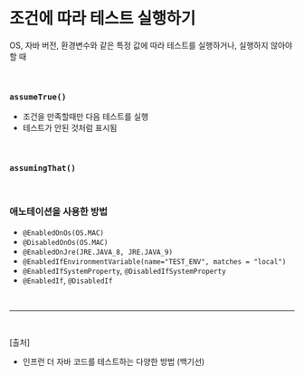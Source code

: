 # 조건에 따라 테스트 실행하기

OS, 자바 버전, 환경변수와 같은 특정 값에 따라 테스트를 실행하거나, 실행하지 않아야 할 때

<br/>

### `assumeTrue()`

- 조건을 만족할때만 다음 테스트를 실행
- 테스트가 안된 것처럼 표시됨

<br/>

### `assumingThat()`

<br/>

### 애노테이션을 사용한 방법

- `@EnabledOnOs(OS.MAC)`
- `@DisabledOnOs(OS.MAC)`
- `@EnabledOnJre(JRE.JAVA_8, JRE.JAVA_9)`
- `@EnabledIfEnvironmentVariable(name="TEST_ENV", matches = "local")`
- `@EnabledIfSystemProperty`, `@DisabledIfSystemProperty`
- `@EnabledIf`, `@DisabledIf`

<br/>

---

<br/>

[출처]

- 인프런 더 자바 코드를 테스트하는 다양한 방법 (백기선)
